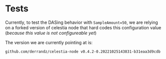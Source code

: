 # Tests

Currently, to test the DASing behavior with `SampleAmount=50`, we are relying on a forked version of celestia node that hard codes this configuration value (_because this value is not configureable yet_)

The version we are currently pointing at is:
```
github.com/derrandz/celestia-node v0.4.2-0.20221025143831-b31eaa3d9cdb
```